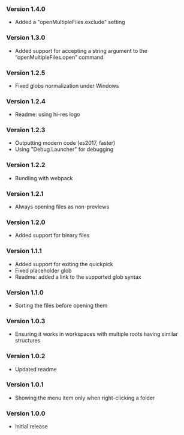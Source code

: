 ### Version 1.4.0
- Added a "openMultipleFiles.exclude" setting

### Version 1.3.0
- Added support for accepting a string argument to the “openMultipleFiles.open” command

### Version 1.2.5
- Fixed globs normalization under Windows

### Version 1.2.4
- Readme: using hi-res logo

### Version 1.2.3
- Outputting modern code (es2017, faster)
- Using "Debug Launcher" for debugging

### Version 1.2.2
- Bundling with webpack

### Version 1.2.1
- Always opening files as non-previews

### Version 1.2.0
- Added support for binary files

### Version 1.1.1
- Added support for exiting the quickpick
- Fixed placeholder glob
- Readme: added a link to the supported glob syntax

### Version 1.1.0
- Sorting the files before opening them

### Version 1.0.3
- Ensuring it works in workspaces with multiple roots having similar structures

### Version 1.0.2
- Updated readme

### Version 1.0.1
- Showing the menu item only when right-clicking a folder

### Version 1.0.0
- Initial release
